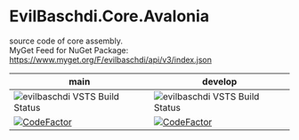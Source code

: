 # EvilBaschdi.Core.Avalonia

source code of core assembly.\
MyGet Feed for NuGet Package: <https://www.myget.org/F/evilbaschdi/api/v3/index.json>

| main | develop |
| ------------- | ------------- |
| ![evilbaschdi VSTS Build Status](https://dev.azure.com/evilbaschdi/Main/_apis/build/status/Core/EvilBaschdi.Core.Avalonia?branchName=main) | ![evilbaschdi VSTS Build Status](https://dev.azure.com/evilbaschdi/Main/_apis/build/status/Core/EvilBaschdi.Core.Avalonia?branchName=develop) |
| [![CodeFactor](https://www.codefactor.io/repository/github/evilbaschdi/evilbaschdi.core.avalonia/badge/main)](https://www.codefactor.io/repository/github/evilbaschdi/evilbaschdi.core.avalonia/overview/main) | [![CodeFactor](https://www.codefactor.io/repository/github/evilbaschdi/evilbaschdi.core.avalonia/badge/develop)](https://www.codefactor.io/repository/github/evilbaschdi/evilbaschdi.core.avalonia/overview/develop) |
